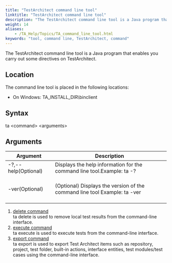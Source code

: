 ```yaml
--- 
title: "TestArchitect command line tool"
linktitle: "TestArchitect command line tool"
description: "The TestArchitect command line tool is a Java program that enables you carry out some directives on TestArchitect."
weight: 14
aliases: 
    - /TA_Help/Topics/TA_command_line_tool.html
keywords: "tool, command line, TestArchitect, command"
---
```


The TestArchitect command line tool is a Java program that enables you carry out some directives on TestArchitect.

## Location  

The command line tool is placed in the following locations:

-   On Windows: TA\_INSTALL\_DIR\\binclient

## Syntax  

ta <command\> <arguments\>

## Arguments  

|Argument|Description|
|--------|-----------|
|-?,--help\(Optional\)<br><br>|Displays the help information for the command line tool.Example: ta -?<br><br>|<br>
|-ver\(Optional\)<br><br>|\(Optional\) Displays the version of the command line tool Example: ta -ver<br><br>|<br>

1.  [delete command](/user-guide/testarchitect-command-line-tool/delete-command)  
ta delete is used to remove local test results from the command-line interface.
2.  [execute command](/user-guide/testarchitect-command-line-tool/execute-command)  
ta execute is used to execute tests from the command-line interface.
3.  [export command](/user-guide/testarchitect-command-line-tool/export-command)  
ta export is used to export Test Architect items such as repository, project, test folder, built-in actions, interface entities, test modules/test cases using the command-line interface.




